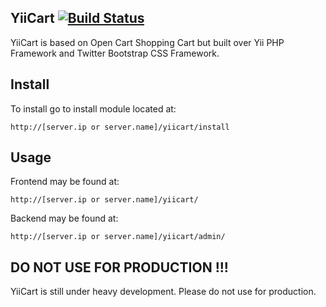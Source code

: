 ## YiiCart [![Build Status](https://secure.travis-ci.org/damnpoet/yiicart.png)](https://travis-ci.org/damnpoet/yiicart)

YiiCart is based on Open Cart Shopping Cart but built over Yii PHP Framework and Twitter Bootstrap CSS Framework.

## Install

To install go to install module located at:

```
http://[server.ip or server.name]/yiicart/install
```

## Usage

Frontend may be found at:

```
http://[server.ip or server.name]/yiicart/
```

Backend may be found at:

```
http://[server.ip or server.name]/yiicart/admin/
```


## DO NOT USE FOR PRODUCTION !!!

YiiCart is still under heavy development. Please do not use for production.